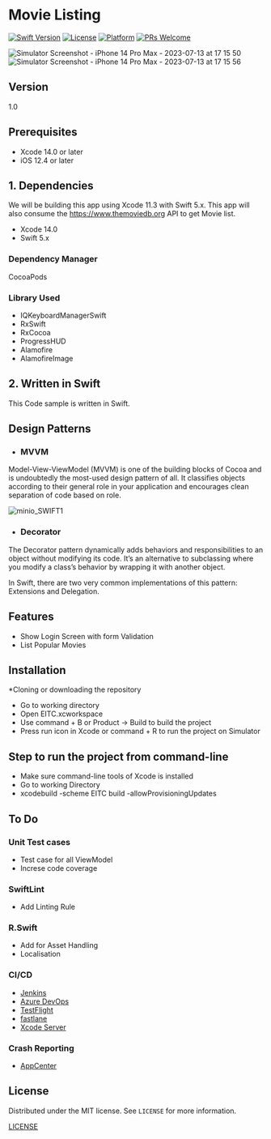 # Movie Listing

[![Swift Version][swift-image]][swift-url]
[![License][license-image]][license-url]
[![Platform](https://img.shields.io/cocoapods/p/LFAlertController.svg?style=flat)](http://cocoapods.org/pods/LFAlertController)
[![PRs Welcome](https://img.shields.io/badge/PRs-welcome-brightgreen.svg?style=flat-square)](http://makeapullrequest.com)

![Simulator Screenshot - iPhone 14 Pro Max - 2023-07-13 at 17 15 50](https://github.com/iabhishek-nag/EITC/assets/106676582/0bf3ed8f-a67a-435d-bc2e-de56186455dc)
![Simulator Screenshot - iPhone 14 Pro Max - 2023-07-13 at 17 15 56](https://github.com/iabhishek-nag/EITC/assets/106676582/414cd3e4-8db4-4174-b01a-4cfa959bbaad)


## Version

1.0

## Prerequisites

- Xcode 14.0 or later
- iOS 12.4 or later

## 1. Dependencies

We will be building this app using Xcode 11.3 with Swift 5.x. This app will also consume the https://www.themoviedb.org API to get Movie list.

- Xcode 14.0
- Swift 5.x

### Dependency Manager
CocoaPods

### Library Used
- IQKeyboardManagerSwift
- RxSwift
- RxCocoa
- ProgressHUD
- Alamofire
- AlamofireImage


## 2. Written in Swift

This Code sample is written in Swift.


## Design Patterns

- ### MVVM

Model-View-ViewModel (MVVM) is one of the building blocks of Cocoa and is undoubtedly the most-used design pattern of all. It classifies objects according to their general role in your application and encourages clean separation of code based on role.

![minio_SWIFT1](https://koenig-media.raywenderlich.com/uploads/2019/12/MVVM-Diagram.png)

- ### Decorator

The Decorator pattern dynamically adds behaviors and responsibilities to an object without modifying its code. It’s an alternative to subclassing where you modify a class’s behavior by wrapping it with another object.

In Swift, there are two very common implementations of this pattern: Extensions and Delegation.

## Features

- Show Login Screen with form Validation
- List Popular Movies

## Installation

\*Cloning or downloading the repository

- Go to working directory
- Open EITC.xcworkspace
- Use command + B or Product -> Build to build the project
- Press run icon in Xcode or command + R to run the project on Simulator

## Step to run the project from command-line

- Make sure command-line tools of Xcode is installed
- Go to working Directory
- xcodebuild -scheme EITC build -allowProvisioningUpdates


## To Do

### Unit Test cases
- Test case for all ViewModel
- Increse code coverage 

### SwiftLint
- Add Linting Rule

### R.Swift
- Add for Asset Handling
- Localisation 

### CI/CD

- [Jenkins](http://jenkins.io)
- [Azure DevOps](https://azure.microsoft.com/en-in/services/devops/#DevOps)
- [TestFlight](https://developer.apple.com/testflight/)
- [fastlane](https://fastlane.tools)
- [Xcode Server](https://developer.apple.com/library/archive/documentation/IDEs/Conceptual/xcode_guide-continuous_integration/index.html)

### Crash Reporting

- [AppCenter](https://appcenter.ms/)

## License

Distributed under the MIT license. See `LICENSE` for more information.

[LICENSE](https://github.com/iabhishek-nag/EITC/blob/main/LICENSE)

[swift-image]: https://img.shields.io/badge/swift-5.0-orange
[swift-url]: https://swift.org/
[license-image]: https://img.shields.io/badge/License-MIT-blue.svg
[license-url]: LICENSE
[travis-image]: https://img.shields.io/travis/dbader/node-datadog-metrics/master.svg?style=flat-square
[travis-url]: https://travis-ci.org/dbader/node-datadog-metrics
[codebeat-image]: https://codebeat.co/badges/c19b47ea-2f9d-45df-8458-b2d952fe9dad
[codebeat-url]: https://codebeat.co/projects/github-com-vsouza-awesomeios-com
